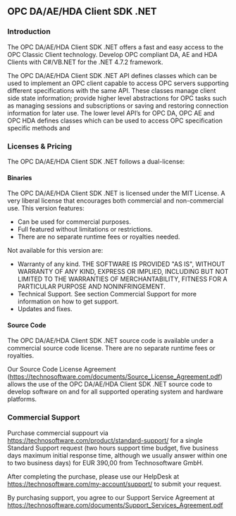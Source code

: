 ## OPC DA/AE/HDA Client SDK .NET

### Introduction
The OPC DA/AE/HDA Client SDK .NET offers a fast and easy access to the OPC Classic Client technology. Develop OPC compliant DA, AE and HDA Clients with C#/VB.NET for the .NET 4.7.2 framework.

The OPC DA/AE/HDA Client SDK .NET API defines classes which can be used to implement an OPC client capable to access OPC servers supporting different specifications with the same API. These classes manage client side state information; provide higher level abstractions for OPC tasks such as managing sessions and subscriptions or saving and restoring connection information for later use. The lower level API’s for OPC DA, OPC AE and OPC HDA defines classes which can be used to access OPC specification specific methods and 

### Licenses & Pricing
The OPC DA/AE/HDA Client SDK .NET follows a dual-license: 

#### Binaries
The OPC DA/AE/HDA Client SDK .NET is licensed under the MIT License. A very liberal license that encourages both commercial and non-commercial use. This version features:

- Can be used for commercial purposes.
- Full featured without limitations or restrictions.
- There are no separate runtime fees or royalties needed.

Not available for this version are:

- Warranty of any kind. THE SOFTWARE IS PROVIDED "AS IS", WITHOUT WARRANTY OF ANY KIND, EXPRESS OR IMPLIED, INCLUDING BUT NOT LIMITED TO THE WARRANTIES OF MERCHANTABILITY, FITNESS FOR A PARTICULAR PURPOSE AND NONINFRINGEMENT.
- Technical Support. See section Commercial Support for more information on how to get support.
- Updates and fixes.

#### Source Code
The OPC DA/AE/HDA Client SDK .NET source code is available under a commercial source code license. There are no separate runtime fees or royalties.

Our Source Code License Agreement (https://technosoftware.com/documents/Source_License_Agreement.pdf) allows the use of the OPC DA/AE/HDA Client SDK .NET source code to develop software on and for all supported operating system and hardware platforms.

### Commercial Support
Purchase commercial suppourt via https://technosoftware.com/product/standard-support/ for a single Standard Support request (two hours support time budget, five business days maximum initial response time, although we usually answer within one to two business days) for EUR 390,00 from Technosoftware GmbH.

After completing the purchase, please use our HelpDesk at https://technosoftware.com/my-account/support/ to submit your request.

By purchasing support, you agree to our Support Service Agreement at https://technosoftware.com/documents/Support_Services_Agreement.pdf
